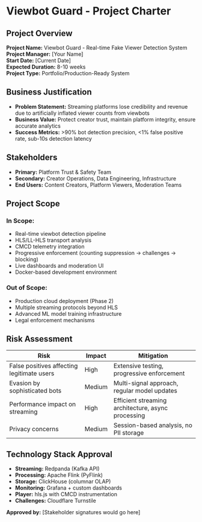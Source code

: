 # Viewbot Guard - Project Charter

## Project Overview
**Project Name:** Viewbot Guard - Real-time Fake Viewer Detection System  
**Project Manager:** [Your Name]  
**Start Date:** [Current Date]  
**Expected Duration:** 8-10 weeks  
**Project Type:** Portfolio/Production-Ready System

## Business Justification
- **Problem Statement:** Streaming platforms lose credibility and revenue due to artificially inflated viewer counts from viewbots
- **Business Value:** Protect creator trust, maintain platform integrity, ensure accurate analytics
- **Success Metrics:** >90% bot detection precision, <1% false positive rate, sub-10s detection latency

## Stakeholders
- **Primary:** Platform Trust & Safety Team
- **Secondary:** Creator Operations, Data Engineering, Infrastructure
- **End Users:** Content Creators, Platform Viewers, Moderation Teams

## Project Scope
### **In Scope:**
- Real-time viewbot detection pipeline
- HLS/LL-HLS transport analysis
- CMCD telemetry integration
- Progressive enforcement (counting suppression → challenges → blocking)
- Live dashboards and moderation UI
- Docker-based development environment

### **Out of Scope:**
- Production cloud deployment (Phase 2)
- Multiple streaming protocols beyond HLS
- Advanced ML model training infrastructure
- Legal enforcement mechanisms

## Risk Assessment
| Risk | Impact | Mitigation |
|------|---------|------------|
| False positives affecting legitimate users | High | Extensive testing, progressive enforcement |
| Evasion by sophisticated bots | Medium | Multi-signal approach, regular model updates |
| Performance impact on streaming | High | Efficient streaming architecture, async processing |
| Privacy concerns | Medium | Session-based analysis, no PII storage |

## Technology Stack Approval
- **Streaming:** Redpanda (Kafka API)
- **Processing:** Apache Flink (PyFlink)
- **Storage:** ClickHouse (columnar OLAP)
- **Monitoring:** Grafana + custom dashboards
- **Player:** hls.js with CMCD instrumentation
- **Challenges:** Cloudflare Turnstile

**Approved by:** [Stakeholder signatures would go here]
